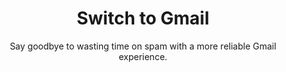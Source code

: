 ---
sort_key: 29
layout: "sku"
id: switch-to-gmail-account
title: "Switch to Gmail"
heading: "Switch to Gmail"
subtitle: "Say goodbye to wasting time on spam with a more reliable Gmail experience. "
category: "On-Demand Support"
category_description: "Technical support at on-demand rates."
features:
 - feature: "Personal Video Recorder or Set Top Box connected to an existing TV, power outlet and antenna outlet" - feature: "PVR connected to an existing home network and internet connection" - feature: "Digital reception checked for quality" - feature: "Walkthrough of basic features" - feature: "Cables are neatly arranged" - feature: "Packaging cleaned up and recycled"
price: "99"
unit: "account"
---